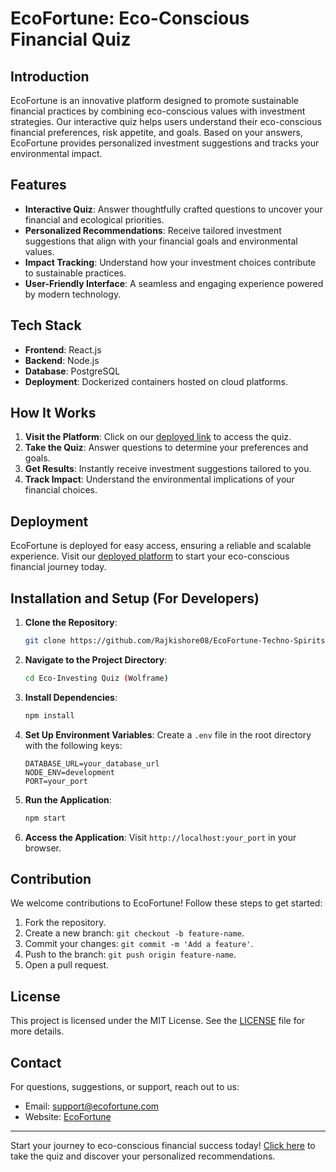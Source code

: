 # EcoFortune: Eco-Conscious Financial Quiz

## Introduction
EcoFortune is an innovative platform designed to promote sustainable financial practices by combining eco-conscious values with investment strategies. Our interactive quiz helps users understand their eco-conscious financial preferences, risk appetite, and goals. Based on your answers, EcoFortune provides personalized investment suggestions and tracks your environmental impact.

## Features
- **Interactive Quiz**: Answer thoughtfully crafted questions to uncover your financial and ecological priorities.
- **Personalized Recommendations**: Receive tailored investment suggestions that align with your financial goals and environmental values.
- **Impact Tracking**: Understand how your investment choices contribute to sustainable practices.
- **User-Friendly Interface**: A seamless and engaging experience powered by modern technology.

## Tech Stack
- **Frontend**: React.js
- **Backend**: Node.js
- **Database**: PostgreSQL
- **Deployment**: Dockerized containers hosted on cloud platforms.

## How It Works
1. **Visit the Platform**: Click on our [deployed link](https://tinyurl.com/Eco-Fortune) to access the quiz.
2. **Take the Quiz**: Answer questions to determine your preferences and goals.
3. **Get Results**: Instantly receive investment suggestions tailored to you.
4. **Track Impact**: Understand the environmental implications of your financial choices.

## Deployment
EcoFortune is deployed for easy access, ensuring a reliable and scalable experience. Visit our [deployed platform](https://tinyurl.com/Eco-Fortune) to start your eco-conscious financial journey today.

## Installation and Setup (For Developers)
1. **Clone the Repository**:
   ```bash
   git clone https://github.com/Rajkishore08/EcoFortune-Techno-Spirits
   ```
2. **Navigate to the Project Directory**:
   ```bash
   cd Eco-Investing Quiz (Wolframe)
   ```
3. **Install Dependencies**:
   ```bash
   npm install
   ```
4. **Set Up Environment Variables**:
   Create a `.env` file in the root directory with the following keys:
   ```env
   DATABASE_URL=your_database_url
   NODE_ENV=development
   PORT=your_port
   ```
5. **Run the Application**:
   ```bash
   npm start
   ```
6. **Access the Application**:
   Visit `http://localhost:your_port` in your browser.

## Contribution
We welcome contributions to EcoFortune! Follow these steps to get started:
1. Fork the repository.
2. Create a new branch: `git checkout -b feature-name`.
3. Commit your changes: `git commit -m 'Add a feature'`.
4. Push to the branch: `git push origin feature-name`.
5. Open a pull request.

## License
This project is licensed under the MIT License. See the [LICENSE](LICENSE) file for more details.

## Contact
For questions, suggestions, or support, reach out to us:
- Email: support@ecofortune.com
- Website: [EcoFortune](https://tinyurl.com/Eco-Fortune)

---
Start your journey to eco-conscious financial success today! [Click here](https://tinyurl.com/Eco-Fortune) to take the quiz and discover your personalized recommendations.

